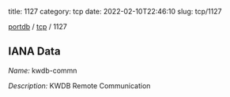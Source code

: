 title: 1127
category: tcp
date: 2022-02-10T22:46:10
slug: tcp/1127

[portdb](/) / [tcp](/category/tcp.html) / 1127


## IANA Data

_Name:_ kwdb-commn

_Description:_ KWDB Remote Communication

